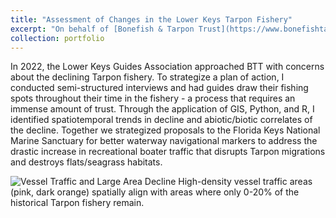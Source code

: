 ```yaml
---
title: "Assessment of Changes in the Lower Keys Tarpon Fishery"
excerpt: "On behalf of [Bonefish & Tarpon Trust](https://www.bonefishtarpontrust.org/) and the [Lower Keys Guides Association](https://lkga.org/)<br/><img src='/images/TarponDecline.png'>"
collection: portfolio
---
```


In 2022, the Lower Keys Guides Association approached BTT with concerns about the declining Tarpon fishery. To strategize a plan of action, I conducted semi-structured interviews and had guides draw their fishing spots throughout their time in the fishery - a process that requires an immense amount of trust. Through the application of GIS, Python, and R, I identified spatiotemporal trends in decline and abiotic/biotic correlates of the decline. Together we strategized proposals to the Florida Keys National Marine Sanctuary for better waterway navigational markers to address the drastic increase in recreational boater traffic that disrupts Tarpon migrations and destroys flats/seagrass habitats.

![Vessel Traffic and Large Area Decline](https://github.com/smlombardo/smlombardo.github.io/assets/163476157/5b28e084-3658-4800-8308-4b860c98b49d)
High-density vessel traffic areas (pink, dark orange) spatially align with areas where only 0-20% of the historical Tarpon fishery remain.
